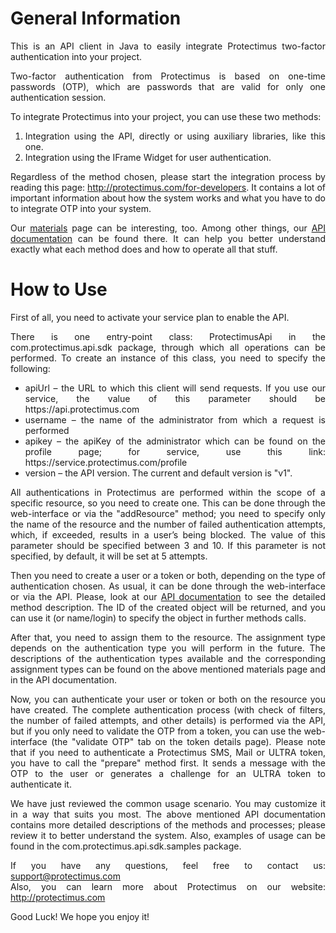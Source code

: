 General Information
===========================
<div style="text-align: justify;">
This is an API client in Java to easily integrate Protectimus two-factor authentication into your project. 

Two-factor authentication from Protectimus is based on one-time passwords (OTP), which are passwords that are valid for only one authentication session.

To integrate Protectimus into your project, you can use these two methods:<br/>
1) Integration using the API, directly or using auxiliary libraries, like this one.<br/>
2) Integration using the IFrame Widget for user authentication. 

Regardless of the method chosen, please start the integration process by reading this page: http://protectimus.com/for-developers. It contains a lot of important information about how the system works and what you have to do to integrate OTP into your system.

Our <a href="http://protectimus.com/materials">materials</a> page can be interesting, too. Among other things, our <a href="http://protectimus.com/images/pdf/Protectimus_API_manual_en.pdf">API documentation</a> can be found there. It can help you better understand exactly what each method does and how to operate all that stuff.

How to Use
===========================
First of all, you need to activate your service plan to enable the API.

There is one entry-point class: ProtectimusApi in the com.protectimus.api.sdk package, through which all operations can be performed. To create an instance of this class, you need to specify the following:
<ul>
<li>apiUrl – the URL to which this client will send requests. If you use our service, the value of this parameter should be  https://api.protectimus.com</li>
<li>username – the name of the administrator from which a request is performed</li>
<li>apikey – the apiKey of the administrator which can be found on the profile page; for service, use this link: https://service.protectimus.com/profile</li>
<li>version – the API version. The current and default version is "v1". </li>
</ul>

All authentications in Protectimus are performed within the scope of a specific resource, so you need to create one. This can be done through the web-interface or via the "addResource" method; you need to specify only the name of the resource and the number of failed authentication attempts, which, if exceeded, results in a user’s being blocked. The value of this parameter should be specified between 3 and 10. If this parameter is not specified, by default, it will be set at 5 attempts.

Then you need to create a user or a token or both, depending on the type of authentication chosen. As usual, it can be done through the web-interface or via the API. Please, look at our <a href="http://protectimus.com/images/pdf/Protectimus_API_manual_en.pdf">API documentation</a> to see the detailed method description. The ID of the created object will be returned, and you can use it (or name/login) to specify the object in further methods calls.

After that, you need to assign them to the resource. The assignment type depends on the authentication type you will perform in the future. The descriptions of the authentication types available and the corresponding assignment types can be found on the above mentioned materials page and in the API documentation.

Now, you can authenticate your user or token or both on the resource you have created. The complete authentication process (with check of filters, the number of failed attempts, and other details) is performed via the API, but if you only need to validate the OTP from a token, you can use the web-interface (the "validate OTP" tab on the token details page).
Please note that if you need to authenticate a Protectimus SMS, Mail or ULTRA token, you have to call the "prepare" method first.  It sends a message with the OTP to the user or generates a challenge for an ULTRA token to authenticate it. 

We have just reviewed the common usage scenario. You may customize it in a way that suits you most. The above mentioned API documentation contains more detailed descriptions of the methods and processes; please review it to better understand the system. 
Also, examples of usage can be found in the com.protectimus.api.sdk.samples package.

If you have any questions, feel free to contact us: support@protectimus.com<br/>
Also, you can learn more about Protectimus on our website: http://protectimus.com

Good Luck! We hope you enjoy it!

<div>
